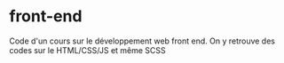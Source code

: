 # front-end

Code d'un cours sur le développement web front end.
On y retrouve des codes sur le HTML/CSS/JS et même SCSS
